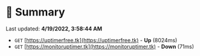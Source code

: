 # 📖 Summary
Last updated: **4/19/2022, 3:58:44 AM**

- `GET` [https://uptimerfree.tk](https://uptimerfree.tk) - **Up** (8024ms)
- `GET` [https://monitoruptimer.tk](https://monitoruptimer.tk) - **Down** (71ms)
